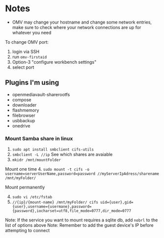 # Notes

* OMV may change your hostname and change some network entries, make sure to check where your network connections are up for whatever you need

To change OMV port:
1. login via SSH
2. run `omv-firstaid`
3. Option-3 "configure workbench settings"
4. select port

## Plugins I'm using

* openmediavault-sharerootfs
* compose
* downloader
* flashmemory
* filebrowser
* usbbackup
* onedrive

### Mount Samba share in linux

1. `sudo apt install smbclient cifs-utils`
2. `smbclient -L //ip` See which shares are avaiable
3. `mkidr /mnt/mountFolder`

Mount one time
4. `sudo mount -t cifs -o username=serverUserName,password=password //myServerIpAdress/sharename /mnt/myFolder/`

Mount permanently

4. `sudo vi /etc/fstab`
5. `//{ip}/{mount-name} /mnt/myFolder/ cifs uid={user},gid={user},username={usermane},password={password},iocharset=utf8,file_mode=0777,dir_mode=0777`

Note: If the service you want to mount requires a sqlite db, add `nobrl` to the list of options above
Note: Remember to add the guest device's IP before attempting to connect

